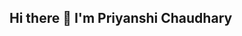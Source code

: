 ## Hi there 👋 I'm Priyanshi Chaudhary  
<!--
🎓 Computer Science & AI Student (Graduating May 2025)  

### 🔭 I’m currently working on:  
- Backend development & REST APIs  
- Open-source contributions  

### 🌱 I’m currently learning:  
- Cloud computing & distributed systems  
- Advanced machine learning techniques  

### 👯 I’m looking to collaborate on:  
- Open-source projects  
- AI & web development initiatives  

### 📫 How to reach me:  
- 📧 Email: [priyanshi.7603@gmail.com](mailto:priyanshi.7603@gmail.com)  
- 🔥 GitHub: [Priyanshi763](https://github.com/Priyanshi763)  

### 🚀 Languages and Tools:  
#### 👨‍💻 Programming Languages  
![Java](https://img.shields.io/badge/Java-007396?style=for-the-badge&logo=java&logoColor=white)  
![JavaScript](https://img.shields.io/badge/JavaScript-F7DF1E?style=for-the-badge&logo=javascript&logoColor=black)  
![SpringBoot](https://img.shields.io/badge/Spring%20Boot-6DB33F?style=for-the-badge&logo=spring-boot&logoColor=white)  
![React](https://img.shields.io/badge/React-61DAFB?style=for-the-badge&logo=react&logoColor=black)  
![Ember.js](https://img.shields.io/badge/Ember.js-E04E39?style=for-the-badge&logo=ember.js&logoColor=white)  
![GitHub](https://img.shields.io/badge/GitHub-181717?style=for-the-badge&logo=github&logoColor=white)  
![Firebase](https://img.shields.io/badge/Firebase-FFCA28?style=for-the-badge&logo=firebase&logoColor=black)  
![REST API](https://img.shields.io/badge/REST%20APIs-02569B?style=for-the-badge)  
![MySQL](https://img.shields.io/badge/MySQL-4479A1?style=for-the-badge&logo=mysql&logoColor=white)  
![Go](https://img.shields.io/badge/Go-00ADD8?style=for-the-badge&logo=go&logoColor=white)  

---

✨ **Let’s connect and build something amazing together!** 🚀 

--!>

